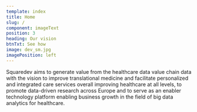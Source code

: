 ```yaml
---
template: index
title: Home
slug: /
component: imageText
position: 3
heading: Our vision
btnTxt: See how
image: dev_sm.jpg
imagePosition: left
---
```


Squaredev aims to generate value from the healthcare data value chain data with the vision to improve translational medicine and facilitate personalized and integrated care services overall improving healthcare at all levels, to promote data-driven research across Europe and to serve as an enabler technology platform enabling business growth in the field of big data analytics for healthcare.
